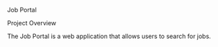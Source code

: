 Job Portal

Project Overview

The Job Portal is a web application that allows users to search for jobs.
